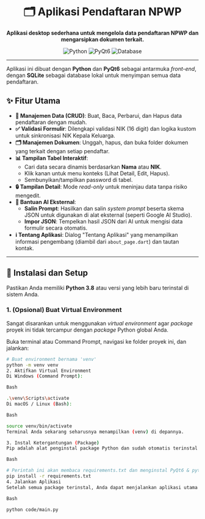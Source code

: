 <div align="center">

# 🗂️ Aplikasi Pendaftaran NPWP

**Aplikasi desktop sederhana untuk mengelola data pendaftaran NPWP dan mengarsipkan dokumen terkait.**

![Python](https://img.shields.io/badge/Python-3776AB?style=for-the-badge&logo=python&logoColor=white)
![PyQt6](https://img.shields.io/badge/PyQt6-41CD52?style=for-the-badge&logo=qt&logoColor=white)
![Database](https://img.shields.io/badge/Database-SQLite-003B57?style=for-the-badge&logo=sqlite&logoColor=white)

</div>

---

Aplikasi ini dibuat dengan **Python** dan **PyQt6** sebagai antarmuka *front-end*, dengan **SQLite** sebagai database lokal untuk menyimpan semua data pendaftaran.

## ✨ Fitur Utama

* **📝 Manajemen Data (CRUD)**: Buat, Baca, Perbarui, dan Hapus data pendaftaran dengan mudah.
* **✅ Validasi Formulir**: Dilengkapi validasi NIK (16 digit) dan logika kustom untuk sinkronisasi NIK Kepala Keluarga.
* **🗂️ Manajemen Dokumen**: Unggah, hapus, dan buka folder dokumen yang terkait dengan setiap pendaftar.
* **📊 Tampilan Tabel Interaktif**:
    * Cari data secara dinamis berdasarkan **Nama** atau **NIK**.
    * Klik kanan untuk menu konteks (Lihat Detail, Edit, Hapus).
    * Sembunyikan/tampilkan password di tabel.
* **🔒 Tampilan Detail**: Mode *read-only* untuk meninjau data tanpa risiko mengedit.
* **🤖 Bantuan AI Eksternal**:
    * **Salin Prompt**: Hasilkan dan salin *system prompt* beserta skema JSON untuk digunakan di alat eksternal (seperti Google AI Studio).
    * **Impor JSON**: Tempelkan hasil JSON dari AI untuk mengisi data formulir secara otomatis.
* **ℹ️ Tentang Aplikasi**: Dialog "Tentang Aplikasi" yang menampilkan informasi pengembang (diambil dari `about_page.dart`) dan tautan kontak.

---

## 🚀 Instalasi dan Setup

Pastikan Anda memiliki **Python 3.8** atau versi yang lebih baru terinstal di sistem Anda.

### 1. (Opsional) Buat Virtual Environment

Sangat disarankan untuk menggunakan *virtual environment* agar *package* proyek ini tidak tercampur dengan *package* Python global Anda.

Buka terminal atau Command Prompt, navigasi ke folder proyek ini, dan jalankan:

```sh
# Buat environment bernama 'venv'
python -m venv venv
2. Aktifkan Virtual Environment
Di Windows (Command Prompt):

Bash

.\venv\Scripts\activate
Di macOS / Linux (Bash):

Bash

source venv/bin/activate
Terminal Anda sekarang seharusnya menampilkan (venv) di depannya.

3. Instal Ketergantungan (Package)
Pip adalah alat penginstal package Python dan sudah otomatis terinstal bersama Python. Gunakan pip untuk menginstal semua package yang ada di file requirements.txt:

Bash

# Perintah ini akan membaca requirements.txt dan menginstal PyQt6 & python-dotenv
pip install -r requirements.txt
4. Jalankan Aplikasi
Setelah semua package terinstal, Anda dapat menjalankan aplikasi utama:

Bash

python code/main.py